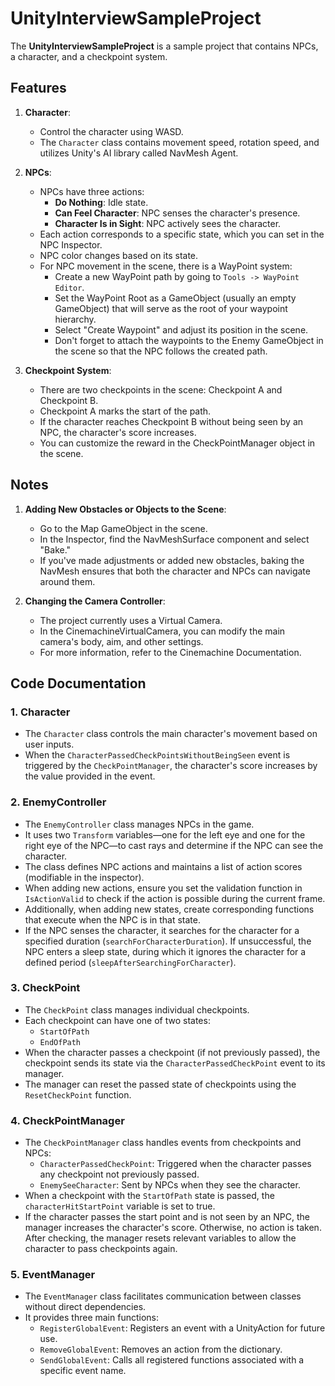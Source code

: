 # UnityInterviewSampleProject

The **UnityInterviewSampleProject** is a sample project that contains NPCs, a character, and a checkpoint system.

## Features

1. **Character**:
   - Control the character using WASD.
   - The `Character` class contains movement speed, rotation speed, and utilizes Unity's AI library called NavMesh Agent.

2. **NPCs**:
   - NPCs have three actions:
     - **Do Nothing**: Idle state.
     - **Can Feel Character**: NPC senses the character's presence.
     - **Character Is in Sight**: NPC actively sees the character.
   - Each action corresponds to a specific state, which you can set in the NPC Inspector.
   - NPC color changes based on its state.
   - For NPC movement in the scene, there is a WayPoint system:
     - Create a new WayPoint path by going to `Tools -> WayPoint Editor`.
     - Set the WayPoint Root as a GameObject (usually an empty GameObject) that will serve as the root of your waypoint hierarchy.
     - Select "Create Waypoint" and adjust its position in the scene.
     - Don't forget to attach the waypoints to the Enemy GameObject in the scene so that the NPC follows the created path.

3. **Checkpoint System**:
   - There are two checkpoints in the scene: Checkpoint A and Checkpoint B.
   - Checkpoint A marks the start of the path.
   - If the character reaches Checkpoint B without being seen by an NPC, the character's score increases.
   - You can customize the reward in the CheckPointManager object in the scene.

## Notes

1. **Adding New Obstacles or Objects to the Scene**:
   - Go to the Map GameObject in the scene.
   - In the Inspector, find the NavMeshSurface component and select "Bake."
   - If you've made adjustments or added new obstacles, baking the NavMesh ensures that both the character and NPCs can navigate around them.

2. **Changing the Camera Controller**:
   - The project currently uses a Virtual Camera.
   - In the CinemachineVirtualCamera, you can modify the main camera's body, aim, and other settings.
   - For more information, refer to the Cinemachine Documentation.


## Code Documentation

### 1. Character
- The `Character` class controls the main character's movement based on user inputs.
- When the `CharacterPassedCheckPointsWithoutBeingSeen` event is triggered by the `CheckPointManager`, the character's score increases by the value provided in the event.

### 2. EnemyController
- The `EnemyController` class manages NPCs in the game.
- It uses two `Transform` variables—one for the left eye and one for the right eye of the NPC—to cast rays and determine if the NPC can see the character.
- The class defines NPC actions and maintains a list of action scores (modifiable in the inspector).
- When adding new actions, ensure you set the validation function in `IsActionValid` to check if the action is possible during the current frame.
- Additionally, when adding new states, create corresponding functions that execute when the NPC is in that state.
- If the NPC senses the character, it searches for the character for a specified duration (`searchForCharacterDuration`). If unsuccessful, the NPC enters a sleep state, during which it ignores the character for a defined period (`sleepAfterSearchingForCharacter`).

### 3. CheckPoint
- The `CheckPoint` class manages individual checkpoints.
- Each checkpoint can have one of two states:
  - `StartOfPath`
  - `EndOfPath`
- When the character passes a checkpoint (if not previously passed), the checkpoint sends its state via the `CharacterPassedCheckPoint` event to its manager.
- The manager can reset the passed state of checkpoints using the `ResetCheckPoint` function.

### 4. CheckPointManager
- The `CheckPointManager` class handles events from checkpoints and NPCs:
  - `CharacterPassedCheckPoint`: Triggered when the character passes any checkpoint not previously passed.
  - `EnemySeeCharacter`: Sent by NPCs when they see the character.
- When a checkpoint with the `StartOfPath` state is passed, the `characterHitStartPoint` variable is set to true.
- If the character passes the start point and is not seen by an NPC, the manager increases the character's score. Otherwise, no action is taken. After checking, the manager resets relevant variables to allow the character to pass checkpoints again.

### 5. EventManager
- The `EventManager` class facilitates communication between classes without direct dependencies.
- It provides three main functions:
  - `RegisterGlobalEvent`: Registers an event with a UnityAction for future use.
  - `RemoveGlobalEvent`: Removes an action from the dictionary.
  - `SendGlobalEvent`: Calls all registered functions associated with a specific event name.

